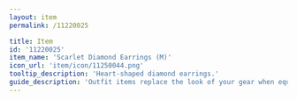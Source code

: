 ```yaml
---
layout: item
permalink: /11220025

title: Item
id: '11220025'
item_name: 'Scarlet Diamond Earrings (M)'
icon_url: 'item/icon/11250044.png'
tooltip_description: 'Heart-shaped diamond earrings.'
guide_description: 'Outfit items replace the look of your gear when equipped.'
---
```

